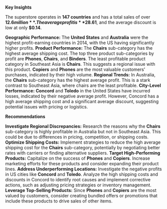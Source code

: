 **Key Insights**

The superstore operates in **147 countries** and has a total sales of over **$12.6 million**. The average profit is **$28.61**, and the average discount is low at only **$0.14**.

**Geographic Performance:** The **United States** and **Australia** were the highest profit-earning countries in 2014, with the US having significantly higher profits.
**Product Performance:**
    The **Chairs** sub-category has the highest average shipping cost.
    The top three product sub-categories by profit are **Phones**, **Chairs**, and **Binders**.
    The least profitable product category in Southeast Asia is **Chairs**. This suggests a regional issue with this product.
    **Copiers** and **Phones** are the most valuable customers' purchases, indicated by their high volume.
**Regional Trends:** In Australia, the **Chairs** sub-category has the highest average profit. This is a stark contrast to Southeast Asia, where chairs are the least profitable.
**City-Level Performance:** **Concord** and **Toledo** in the United States have incurred losses, indicated by their negative average profit. However, Concord has a high average shipping cost and a significant average discount, suggesting potential issues with pricing or logistics.

**Recommendations**

**Investigate Regional Discrepancies:** Research the reasons why the **Chairs** sub-category is highly profitable in Australia but not in Southeast Asia. This could be due to differences in pricing, competition, or shipping costs. **Optimize Shipping Costs:** Implement strategies to reduce the high average shipping cost for the **Chairs** sub-category, potentially by negotiating better rates with carriers or finding alternative suppliers.
**Target High-Performing Products:** Capitalize on the success of **Phones** and **Copiers**. Increase marketing efforts for these products and consider expanding their product lines.
**Address Underperforming Locations:** Investigate the negative profits in US cities like **Concord** and **Toledo**. Analyze the high shipping costs and discounts in Concord to identify root causes and implement corrective actions, such as adjusting pricing strategies or inventory management.
**Leverage Top-Selling Products:** Since **Phones** and **Copiers** are the most valued by customers, consider creating bundled offers or promotions that include these products to drive sales of other items.
